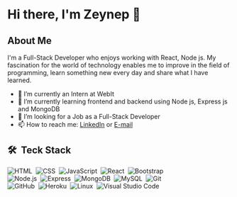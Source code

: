 # Hi there, I'm Zeynep 👋

## About Me

I'm a Full-Stack Developer who enjoys working with React, Node js. My fascination for the world of technology enables me to improve in the field of programming, learn something new every day and share what I have learned.


- 🔭 I’m currently an Intern at WebIt
- 🌱 I’m currently learning frontend and backend using Node js, Express js and MongoDB
- 👯 I’m looking for a Job as a Full-Stack Developer
- 📫 How to reach me: [LinkedIn](https://www.linkedin.com/in/zeynep-gultekin/) or  [E-mail](mailto:zeynep.pehlivan@windowslive.com)


## 🛠 &nbsp;Teck Stack

![HTML](https://img.shields.io/badge/-HTML-05122A?style=flat&logo=HTML5)&nbsp;
![CSS](https://img.shields.io/badge/-CSS-05122A?style=flat&logo=CSS3&logoColor=1572B6)&nbsp;
![JavaScript](https://img.shields.io/badge/-JavaScript-05122A?style=flat&logo=javascript)&nbsp;
![React](https://img.shields.io/badge/-React-05122A?style=flat&logo=react)&nbsp;
![Bootstrap](https://img.shields.io/badge/-Bootstrap-05122A?style=flat&logo=bootstrap&logoColor=563D7C)\
![Node.js](https://img.shields.io/badge/-Node.js-05122A?style=flat&logo=node.js)&nbsp;
![Express](https://img.shields.io/badge/express.js-05122A?style=flat&logo=express)&nbsp;
![MongoDB](https://img.shields.io/badge/-MongoDB-05122A?style=flat&logo=mongodb)&nbsp;
![MySQL](https://img.shields.io/badge/-MySQL-05122A?style=flat&logo=mysql)&nbsp;
![Git](https://img.shields.io/badge/-Git-05122A?style=flat&logo=git)\
![GitHub](https://img.shields.io/badge/-GitHub-05122A?style=flat&logo=github)&nbsp;
![Heroku](https://img.shields.io/badge/Heroku-05122A?style=flat&logo=heroku&logoColor=white)&nbsp;
![Linux](https://img.shields.io/badge/Linux-05122A?style=flat&logo=linux&logoColor=black)&nbsp;
![Visual Studio Code](https://img.shields.io/badge/-Visual%20Studio%20Code-05122A?style=flat&logo=visual-studio-code&logoColor=007ACC)&nbsp;




